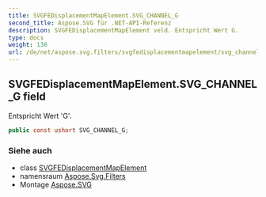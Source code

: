 ```yaml
---
title: SVGFEDisplacementMapElement.SVG_CHANNEL_G
second_title: Aspose.SVG für .NET-API-Referenz
description: SVGFEDisplacementMapElement veld. Entspricht Wert G.
type: docs
weight: 130
url: /de/net/aspose.svg.filters/svgfedisplacementmapelement/svg_channel_g/
---
```

## SVGFEDisplacementMapElement.SVG_CHANNEL_G field

Entspricht Wert 'G'.

```csharp
public const ushort SVG_CHANNEL_G;
```

### Siehe auch

* class [SVGFEDisplacementMapElement](../)
* namensraum [Aspose.Svg.Filters](../../svgfedisplacementmapelement/)
* Montage [Aspose.SVG](../../../)


